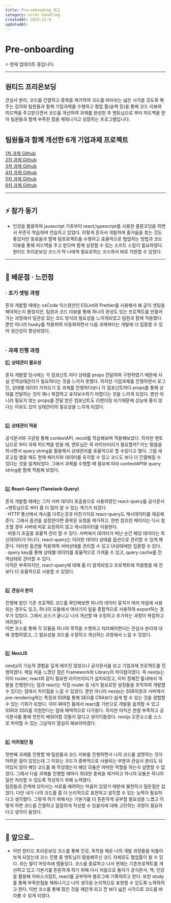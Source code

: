 ```yaml
---
title: Pre-onboading 회고
category: error-handling
createdAt: 2022-12-9
updatedAt:
---
```


# Pre-onboarding

🔥 현재 업데이트 중입니다.

---

## 원티드 프리온보딩

관심사 분리, 코드를 간결하고 중복을 제거하여 코드를 바라보는 넓은 시각을 갖도록 해주는 강의와 팀원들과 함께 기업과제를 수행하고 협업 툴(슬랙 등)을 통해 코드 리뷰와 피드백을 주고받으면서 코드를 개선하여 과제를 완성한 후 멘토님으로 부터 피드백을 받아 팀원들과 함께 부족한 점을 채워나가고 성장하는 프로그램입니다.

#

## 팀원들과 함께 개선한 6개 기업과제 프로젝트

[1차 과제 Github](https://github.com/jangth0655/pre-onboarding-1-assignment)  
[2차 과제 Github](https://github.com/jangth0655/pre-onboarding-1-2-assignment)  
[3차 과제 Github](https://github.com/jangth0655/pre-onboarding-2-1-assignment)  
[4차 과제 Github](https://github.com/jangth0655/pre-onboarding-2-2-assignment)  
[5차 과제 Github](https://github.com/jangth0655/pre-onboarding-3-1-assignment)  
[6차 과제 Github](https://github.com/jangth0655/pre-onboarding-3-2-assignment)

---

#

## ⚡️ 참가 동기

- 인강을 활용하여 javascript 기초부터 react,typescript를 사용한 클론코딩을 하면서 꾸준히 학습하며 연습하고 있었다. 이렇게 혼자서 개발하며 즐거움을 찾는 것도 좋았지만 동료들과 함께 팀프로젝트를 수행하고 효율적으로 협업하는 방법과 코드 리뷰를 통해 피드백을 주고 받으며 함께 성장할 수 있는 소프트 스킬이 필요하였다. 원티드 프리온보딩 코스가 딱 나에게 필요로하는 코스여서 바로 지원할 수 있었다.

---

#

## 📖 배운점 · 느낀점

### · 초기 셋팅 과정

혼자 개발할 때에는 vsCode 익스텐션인 ESLint와 Prettier를 사용해서 왜 굳이 셋팅을 해야하는지 몰랐지만, 팀원과 코드 리뷰를 통해 하나의 완성도 있는 프로젝트를 만들어가는 과정에서 일관성 있는 코드 방식의 필요성을 느끼게되었고 팀원과 함께 적용했다. 뿐만 아니라 husky를 적용하여 자동화하면서 다음 과제부터는 개발에 더 집중할 수 있어 생산성이 향상되었다.

#

### · 과제 진행 과정

1️⃣ **상태관리 필요성**

혼자 개발할 당시에는 각 컴포넌트 마다 상태를 props 전달하여 구현하였기 때문에 사실 전역상태관리가 필요하다는 것을 느끼지 못했다. 하지만 기업과제를 진행하면서 로그인, 상태별 데이터 가져오기 등 과제를 진행하다보니 각 컴포넌트마다 props를 통해 상태를 전달하는 것이 꽤나 복잡하고 유지보수하기 어렵다는 것을 느끼게 되었다. 뿐만 아니라 필요지 않는 props를 전달 받은 컴포넌트도 리랜더링 되기때문에 성능에 좋지 않다는 이유도 있어 상태관리의 필요성을 느끼게 되었다.

#

2️⃣ **상태관리 적용**

공식문서와 구글링 통해 contextAPI, recoil를 학습해보며 적용해보았다. 하지만 멘토님으로 부터 과제 피드백을 받을 때, 멘토님은 꼭 라이브러리가 필요할까? 라는 말씀을 하시면서 query string을 활용해서 상태관리를 효율적으로 할 수있다고 했다. 그럼 새로고침 했을 때도 현재 페이지와 데이터를 유지할 수 있고 코드도 보다 더 간결해질 수 있다는 것을 알게되었다. 그래서 과제를 수행할 때 필요에 따라 contextAPI와 query string을 함께 적용해 보았다.

#

3️⃣ **React-Query (Tanstack-Query)**

혼자 개발할 때에는 그저 서버 데이터 호출용으로 사용하였던 react-query를 공식문서+멘토님으로 부터 좀 더 많이 알 수 있는 계기가 되었다.  
· HTTP 통신에서 캐시를 다루는것과 마찬가지로 react-query도 캐시데이터를 제공해준다. 그래서 옵션을 설정한다면 중복된 요청을 제거하고, 한번 참조한 페이지는 다시 참조할 경우 서버에 따로 요청하지 않고 캐시데이터를 이용한다.  
· 비동기 호출을 효율적 관리 할 수 있다. 서버에서 데이터가 떠난 순간 해당 데이터는 최신데이터가 아니다. react-query는 이러한 데이터 상태를 옵션으로 관리할 수 있게 해준다. 이러한 옵션을 적용하여 서버상태를 관리할 수 있고 UI상태에만 집중할 수 있다.  
· query key를 통해 상태별 데이터를 효율적으로 가져올 수 있고, query cache를 전역상태로 관리할 수 있다.  
아직은 부족하지만, react-query에 대해 좀 더 알게되었고 프로젝트에 적용했을 때 전 보다 더 효율적으로 사용할 수 있었다.

#

4️⃣ **관심사 분리**

진행해 왔던 기존 프로젝트 코드를 확인해보면 하나의 데이터 뭉치가 여러 파일에 사용되는 경우도 있고, 하나의 모듈에서 여러가지 일을 종합적으로 사용하여 export하는 경우가 있었다. 그래서 코스가 끝나고 나서 개선할 때 수정하고 추가하는 과정이 복잡하고 여려웠다.  
이번 코스를 통해 각 모듈을 하나의 목적을 수행하고 처리해야한다는 관심사 분리에 대해 경험하였고, 그 필요성을 코드를 수정하고 개선하는 과정에서 느낄 수 있었다.

#

5️⃣ **NextJS**

nextjs의 기능적 경험을 깊게 배우진 않았으나 공식문서를 보고 기업과제 프로젝트를 진행하였다. 제일 처음 느꼈던 점은 Framework와 Library의 차이점이였다. 즉 nextjs는 이미 router, react와 같이 필요한 라이브러리가 설치되었고, 이미 정해진 틀내에서 개발을 진행한다는 점과 react는 직접 router 등 내가 필요로한 설정들을 조작하여 개발할 수 있다는 점에서 차이점을 느낄 수 있었다. 뿐만 아니라 nextjs는 SSR지원과 서버에서 pre-rendering하는 특징과 SSR를 통해 SEO를 CRA보다 쉽게 할 수 있는 것을 경험할 수 있는 기회가 되었다. 이미 짜여진 틀에서 react를 기반으로 개발을 쉽게할 수 있고 SSR과 SSG를 지원한다는 점에 매력적으로 다가왔다. 하지만 아직은 한참 부족하고 공식문서를 통해 천천히 배워야할 것들이 많다고 생각이들었다. nextjs 오픈소스를 스스로 파악할 수 있는 그날까지 열심히 해보아야겠다.

#

6️⃣ **어려웠던 점**

첫번째 과제를 진행할 때 팀원들과 코드 리뷰를 진행하면서 나의 코드를 설명하는 것이 어려운 점이 있었는데 그 이유는 코드가 중복적으로 사용되는 부분과 관심사 분리도 되어있지 않아 해당 코드를 왜 작성했는지 해당 모듈은 어떠한 역할을 하는지 설명할 수 없었다. 그래서 다음 과제를 진행할 때마다 최대한 중복을 제거하고 하나의 모듈은 하나의 일만 처리할 수 있도록 작성하기 위해 노력했다.  
팀원들과 관계에 있어서는 서로를 배려하는 마음이 있었기 때문에 불편하고 힘든점은 없었다. 다만 내가 나의 코드를 좀 더 논리적으로 표현하고 설득할 수 있는 능력이 필요하다고 생각했다. 그렇게 하기 위해서는 기본기를 더 튼튼하게 공부할 필요성을 느꼈고 어떻게 하면 코드를 간결하고 깔끔하게 작성할 수 있을지에 대해 고민하는 과정이 필요하다고 생각이 들었다.

---

#

## 👊 앞으로..

- 이번 원티드 프리온보딩 코스를 통해 인강, 독학을 해온 나의 개발 과정들을 되돌아보게 되었는데 코스 진행 중 멘토님이 말씀해주신 코드 자체로도 협업툴이 될 수 있다. 라는 말이 머릿속에 맴돌았다. 코스를 종료하고 나서 현재는 기존프로젝트를 개선하고 있고 기본기를 튼튼하게 하기 위해 다시 처음으로 돌아가 공식문서, 책, 인강을 활용해 자바스크립트, react를 공부하며 블로그에 기록하려고 한다. 또한 study를 통해 부족한점을 채워나가고 나의 생각을 논리적으로 표현할 수 있도록 노력하려고 한다. 이번 코스를 통해 많은 것을 깨닫게 되고 전 보다 넓은 시각으로 코드를 바라볼 수 있게 되었다.
